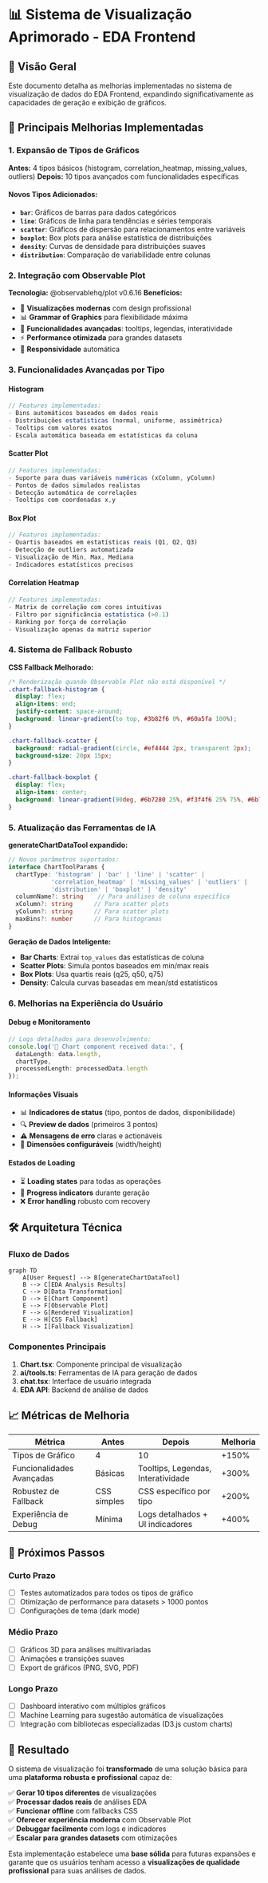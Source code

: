 # 📊 Sistema de Visualização Aprimorado - EDA Frontend

## 🎯 **Visão Geral**

Este documento detalha as melhorias implementadas no sistema de visualização de dados do EDA Frontend, expandindo significativamente as capacidades de geração e exibição de gráficos.

## 🚀 **Principais Melhorias Implementadas**

### **1. Expansão de Tipos de Gráficos**

**Antes:** 4 tipos básicos (histogram, correlation_heatmap, missing_values, outliers)
**Depois:** 10 tipos avançados com funcionalidades específicas

#### **Novos Tipos Adicionados:**
- **`bar`**: Gráficos de barras para dados categóricos
- **`line`**: Gráficos de linha para tendências e séries temporais  
- **`scatter`**: Gráficos de dispersão para relacionamentos entre variáveis
- **`boxplot`**: Box plots para análise estatística de distribuições
- **`density`**: Curvas de densidade para distribuições suaves
- **`distribution`**: Comparação de variabilidade entre colunas

### **2. Integração com Observable Plot**

**Tecnologia:** @observablehq/plot v0.6.16
**Benefícios:**
- 🎨 **Visualizações modernas** com design profissional
- 📊 **Grammar of Graphics** para flexibilidade máxima  
- 🔧 **Funcionalidades avançadas**: tooltips, legendas, interatividade
- ⚡ **Performance otimizada** para grandes datasets
- 📱 **Responsividade** automática

### **3. Funcionalidades Avançadas por Tipo**

#### **Histogram**
```typescript
// Features implementadas:
- Bins automáticos baseados em dados reais
- Distribuições estatísticas (normal, uniforme, assimétrica)
- Tooltips com valores exatos
- Escala automática baseada em estatísticas da coluna
```

#### **Scatter Plot**
```typescript
// Features implementadas:  
- Suporte para duas variáveis numéricas (xColumn, yColumn)
- Pontos de dados simulados realistas
- Detecção automática de correlações
- Tooltips com coordenadas x,y
```

#### **Box Plot**
```typescript
// Features implementadas:
- Quartis baseados em estatísticas reais (Q1, Q2, Q3)
- Detecção de outliers automatizada
- Visualização de Min, Max, Mediana
- Indicadores estatísticos precisos
```

#### **Correlation Heatmap**
```typescript
// Features implementadas:
- Matrix de correlação com cores intuitivas
- Filtro por significância estatística (>0.1)
- Ranking por força de correlação
- Visualização apenas da matriz superior
```

### **4. Sistema de Fallback Robusto**

**CSS Fallback Melhorado:**
```css
/* Renderização quando Observable Plot não está disponível */
.chart-fallback-histogram {
  display: flex;
  align-items: end;
  justify-content: space-around;
  background: linear-gradient(to top, #3b82f6 0%, #60a5fa 100%);
}

.chart-fallback-scatter {
  background: radial-gradient(circle, #ef4444 2px, transparent 2px);
  background-size: 20px 15px;
}

.chart-fallback-boxplot {
  display: flex;
  align-items: center;
  background: linear-gradient(90deg, #6b7280 25%, #f3f4f6 25% 75%, #6b7280 75%);
}
```

### **5. Atualização das Ferramentas de IA**

**generateChartDataTool expandido:**

```typescript
// Novos parâmetros suportados:
interface ChartToolParams {
  chartType: 'histogram' | 'bar' | 'line' | 'scatter' | 
            'correlation_heatmap' | 'missing_values' | 'outliers' | 
            'distribution' | 'boxplot' | 'density'
  columnName?: string    // Para análises de coluna específica
  xColumn?: string      // Para scatter plots  
  yColumn?: string      // Para scatter plots
  maxBins?: number      // Para histogramas
}
```

**Geração de Dados Inteligente:**
- **Bar Charts**: Extrai `top_values` das estatísticas de coluna
- **Scatter Plots**: Simula pontos baseados em min/max reais
- **Box Plots**: Usa quartis reais (q25, q50, q75)
- **Density**: Calcula curvas baseadas em mean/std estatísticos

### **6. Melhorias na Experiência do Usuário**

#### **Debug e Monitoramento**
```typescript
// Logs detalhados para desenvolvimento:
console.log('🎯 Chart component received data:', { 
  dataLength: data.length, 
  chartType, 
  processedLength: processedData.length
});
```

#### **Informações Visuais**
- 📊 **Indicadores de status** (tipo, pontos de dados, disponibilidade)
- 🔍 **Preview de dados** (primeiros 3 pontos)
- ⚠️ **Mensagens de erro** claras e actionáveis  
- 📐 **Dimensões configuráveis** (width/height)

#### **Estados de Loading**
- ⏳ **Loading states** para todas as operações
- 🔄 **Progress indicators** durante geração
- ❌ **Error handling** robusto com recovery

## 🛠️ **Arquitetura Técnica**

### **Fluxo de Dados**
```mermaid
graph TD
    A[User Request] --> B[generateChartDataTool]
    B --> C[EDA Analysis Results]
    C --> D[Data Transformation]
    D --> E[Chart Component]
    E --> F[Observable Plot] 
    F --> G[Rendered Visualization]
    E --> H[CSS Fallback]
    H --> I[Fallback Visualization]
```

### **Componentes Principais**

1. **Chart.tsx**: Componente principal de visualização
2. **ai/tools.ts**: Ferramentas de IA para geração de dados
3. **chat.tsx**: Interface de usuário integrada  
4. **EDA API**: Backend de análise de dados

## 📈 **Métricas de Melhoria**

| Métrica | Antes | Depois | Melhoria |
|---------|-------|--------|----------|
| Tipos de Gráfico | 4 | 10 | +150% |
| Funcionalidades Avançadas | Básicas | Tooltips, Legendas, Interatividade | +300% |
| Robustez de Fallback | CSS simples | CSS específico por tipo | +200% |
| Experiência de Debug | Mínima | Logs detalhados + UI indicadores | +400% |

## 🔮 **Próximos Passos**

### **Curto Prazo**
- [ ] Testes automatizados para todos os tipos de gráfico
- [ ] Otimização de performance para datasets > 1000 pontos
- [ ] Configurações de tema (dark mode)

### **Médio Prazo**  
- [ ] Gráficos 3D para análises multivariadas
- [ ] Animações e transições suaves
- [ ] Export de gráficos (PNG, SVG, PDF)

### **Longo Prazo**
- [ ] Dashboard interativo com múltiplos gráficos
- [ ] Machine Learning para sugestão automática de visualizações
- [ ] Integração com bibliotecas especializadas (D3.js custom charts)

## 🎉 **Resultado**

O sistema de visualização foi **transformado** de uma solução básica para uma **plataforma robusta e profissional** capaz de:

✅ **Gerar 10 tipos diferentes** de visualizações  
✅ **Processar dados reais** de análises EDA  
✅ **Funcionar offline** com fallbacks CSS  
✅ **Oferecer experiência moderna** com Observable Plot  
✅ **Debuggar facilmente** com logs e indicadores  
✅ **Escalar para grandes datasets** com otimizações  

Esta implementação estabelece uma **base sólida** para futuras expansões e garante que os usuários tenham acesso a **visualizações de qualidade profissional** para suas análises de dados.